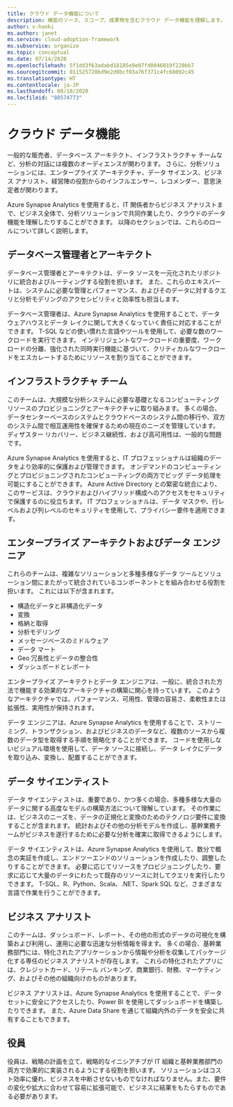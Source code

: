 ```yaml
---
title: クラウド データ機能について
description: 機能のソース、スコープ、成果物を含むクラウド データ機能を理解します。
author: v-hanki
ms.author: janet
ms.service: cloud-adoption-framework
ms.subservice: organize
ms.topic: conceptual
ms.date: 07/14/2020
ms.openlocfilehash: 5f1dd3f63adabd18185e9e07fd0046019f220bb7
ms.sourcegitcommit: 011525720bd9e2d9bcf03a76f371c4fc68092c45
ms.translationtype: HT
ms.contentlocale: ja-JP
ms.lasthandoff: 08/18/2020
ms.locfileid: "88574773"
---
```

# <a name="cloud-data-functions"></a>クラウド データ機能

一般的な販売者、データベース アーキテクト、インフラストラクチャ チームなど、分析の対話には複数のオーディエンスが関わります。 さらに、分析ソリューションには、エンタープライズ アーキテクチャ、データ サイエンス、ビジネス アナリスト、経営陣の役割からのインフルエンサー、レコメンダー、意思決定者が関わります。

Azure Synapse Analytics を使用すると、IT 関係者からビジネス アナリストまで、ビジネス全体で、分析ソリューションで共同作業したり、クラウドのデータ機能を理解したりすることができます。 以降のセクションでは、これらのロールについて詳しく説明します。

## <a name="database-administrators-and-architects"></a>データベース管理者とアーキテクト

データベース管理者とアーキテクトは、データ ソースを一元化されたリポジトリに統合およびルーティングする役割を担います。 また、これらのエキスパートは、システムに必要な管理とパフォーマンス、およびそのデータに対するクエリと分析モデリングのアクセシビリティと効率性も担当します。

データベース管理者は、Azure Synapse Analytics を使用することで、データ ウェアハウスとデータ レイクに関して大きくなっていく責任に対応することができます。 T-SQL などの使い慣れた言語やツールを使用して、必要な数のワークロードを実行できます。 インテリジェントなワークロードの重要度、ワークロードの分離、強化された同時実行機能に基づいて、クリティカルなワークロードをエスカレートするためにリソースを割り当てることができます。

## <a name="infrastructure-teams"></a>インフラストラクチャ チーム

このチームは、大規模な分析システムに必要な基礎となるコンピューティング リソースのプロビジョニングとアーキテクチャに取り組みます。 多くの場合、データセンターベースのシステムとクラウドベースのシステム間の移行や、双方のシステム間で相互運用性を確保するための現在のニーズを管理しています。 ディザスター リカバリー、ビジネス継続性、および高可用性は、一般的な問題です。

Azure Synapse Analytics を使用すると、IT プロフェッショナルは組織のデータをより効率的に保護および管理できます。 オンデマンドのコンピューティングとプロビジョニングされたコンピューティングの両方でビッグ データ処理を可能にすることができます。 Azure Active Directory との緊密な統合により、このサービスは、クラウドおよびハイブリッド構成へのアクセスをセキュリティで保護するのに役立ちます。 IT プロフェッショナルは、データ マスクや、行レベルおよび列レベルのセキュリティを使用して、プライバシー要件を適用できます。

## <a name="enterprise-architects-and-data-engineers"></a>エンタープライズ アーキテクトおよびデータ エンジニア

これらのチームは、複雑なソリューションと多種多様なデータ ツールとソリューション間にまたがって統合されているコンポーネントとを組み合わせる役割を担います。 これには以下が含まれます。

- 構造化データと非構造化データ
- 変換
- 格納と取得
- 分析モデリング
- メッセージベースのミドルウェア
- データ マート
- Geo 冗長性とデータの整合性
- ダッシュボードとレポート

 エンタープライズ アーキテクトとデータ エンジニアは、一般に、統合された方法で機能する効果的なアーキテクチャの構築に関心を持っています。 このようなアーキテクチャでは、パフォーマンス、可用性、管理の容易さ、柔軟性または拡張性、実用性が保持されます。

データ エンジニアは、Azure Synapse Analytics を使用することで、ストリーミング、トランザクション、およびビジネスのデータなど、複数のソースから複数のデータ型を取得する手順を簡略化することができます。 コードを使用しないビジュアル環境を使用して、データ ソースに接続し、データ レイクにデータを取り込み、変換し、配置することができます。

## <a name="data-scientists"></a>データ サイエンティスト

データ サイエンティストは、重要であり、かつ多くの場合、多種多様な大量のデータに関する高度なモデルの構築方法について理解しています。 その作業には、ビジネスのニーズを、データの正規化と変換のためのテクノロジ要件に変換することが含まれます。 統計およびその他の分析モデルを作成し、基幹業務チームがビジネスを遂行するために必要な分析を確実に取得できるようにします。

データ サイエンティストは、Azure Synapse Analytics を使用して、数分で概念の実証を作成し、エンドツーエンドのソリューションを作成したり、調整したりすることができます。 必要に応じてリソースをプロビジョニングしたり、要求に応じて大量のデータにわたって既存のリソースに対してクエリを実行したりできます。 T-SQL、R、Python、Scala、.NET、Spark SQL など、さまざまな言語で作業を行うことができます。

## <a name="business-analysts"></a>ビジネス アナリスト

このチームは、ダッシュボード、レポート、その他の形式のデータの可視化を構築および利用し、運用に必要な迅速な分析情報を得ます。 多くの場合、基幹業務部門には、特化されたアプリケーションから情報や分析を収集してパッケージ化する専任のビジネス アナリストが存在します。 これらの特化されたアプリには、クレジットカード、リテール バンキング、商業銀行、財務、マーケティング、およびその他の組織向けのものがあります。  

ビジネス アナリストは、Azure Synapse Analytics を使用することで、データセットに安全にアクセスしたり、Power BI を使用してダッシュボードを構築したりできます。 また、Azure Data Share を通じて組織内外のデータを安全に共有することもできます。

## <a name="executives"></a>役員

役員は、戦略の計画を立て、戦略的なイニシアチブが IT 組織と基幹業務部門の両方で効果的に実装されるようにする役割を担います。 ソリューションはコスト効率に優れ、ビジネスを中断させないものでなければなりません。また、要件の変化や拡大に合わせて容易に拡張可能で、ビジネスに結果をもたらすものである必要があります。
